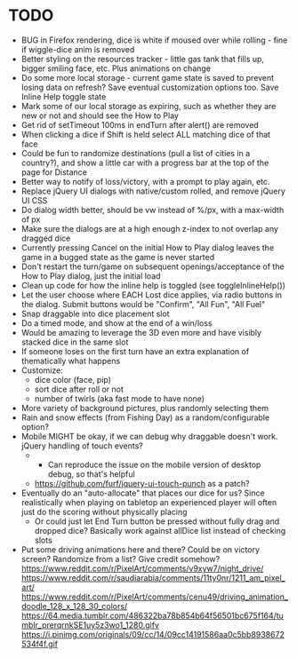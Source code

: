 # TODO
- BUG in Firefox rendering, dice is white if moused over while rolling - fine if wiggle-dice anim is removed
- Better styling on the resources tracker - little gas tank that fills up, bigger smiling face, etc. Plus animations on change
- Do some more local storage - current game state is saved to prevent losing data on refresh? Save eventual customization options too. Save Inline Help toggle state
- Mark some of our local storage as expiring, such as whether they are new or not and should see the How to Play
- Get rid of setTimeout 100ms in endTurn after alert() are removed
- When clicking a dice if Shift is held select ALL matching dice of that face
- Could be fun to randomize destinations (pull a list of cities in a country?), and show a little car with a progress bar at the top of the page for Distance
- Better way to notify of loss/victory, with a prompt to play again, etc.
- Replace jQuery UI dialogs with native/custom rolled, and remove jQuery UI CSS
- Do dialog width better, should be vw instead of %/px, with a max-width of px
- Make sure the dialogs are at a high enough z-index to not overlap any dragged dice
- Currently pressing Cancel on the initial How to Play dialog leaves the game in a bugged state as the game is never started
- Don't restart the turn/game on subsequent openings/acceptance of the How to Play dialog, just the initial load
- Clean up code for how the inline help is toggled (see toggleInlineHelp())
- Let the user choose where EACH Lost dice applies, via radio buttons in the dialog. Submit buttons would be "Confirm", "All Fun", "All Fuel"
- Snap draggable into dice placement slot
- Do a timed mode, and show at the end of a win/loss
- Would be amazing to leverage the 3D even more and have visibly stacked dice in the same slot
- If someone loses on the first turn have an extra explanation of thematically what happens
- Customize:
  - dice color (face, pip)
  - sort dice after roll or not
  - number of twirls (aka fast mode to have none)
- More variety of background pictures, plus randomly selecting them
- Rain and snow effects (from Fishing Day) as a random/configurable option?
- Mobile MIGHT be okay, if we can debug why draggable doesn't work. jQuery handling of touch events?
  - * Can reproduce the issue on the mobile version of desktop debug, so that's helpful
  - https://github.com/furf/jquery-ui-touch-punch as a patch?
- Eventually do an "auto-allocate" that places our dice for us? Since realistically when playing on tabletop an experienced player will often just do the scoring without physically placing
  - Or could just let End Turn button be pressed without fully drag and dropped dice? Basically work against allDice list instead of checking slots
- Put some driving animations here and there? Could be on victory screen? Randomize from a list? Give credit somehow?
https://www.reddit.com/r/PixelArt/comments/v9xyw7/night_drive/
https://www.reddit.com/r/saudiarabia/comments/11ty0nr/1211_am_pixel_art/
https://www.reddit.com/r/PixelArt/comments/cenu49/driving_animation_doodle_128_x_128_30_colors/
https://64.media.tumblr.com/486322ba78b854b64f56501bc675f164/tumblr_prerqrnkSE1uy5z3wo1_1280.gifv
https://i.pinimg.com/originals/09/cc/14/09cc14191586aa0c5bb8938672534f4f.gif
